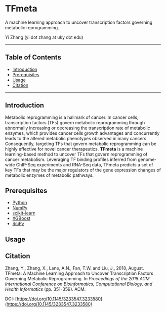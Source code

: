 # TFmeta
A machine learning approach to uncover transcription factors governing metabolic reprogramming.

Yi Zhang (yi dot zhang at uky dot edu)

***
## Table of Contents
* [Introduction](https://github.com/zhangyimc/TFmeta/blob/master/README.md#introduction)
* [Prerequisites](https://github.com/zhangyimc/TFmeta/blob/master/README.md#prerequisites)
* [Usage](https://github.com/zhangyimc/TFmeta/blob/master/README.md#usage)
* [Citation](https://github.com/zhangyimc/TFmeta/blob/master/README.md#citation)
***

## Introduction
Metabolic reprogramming is a hallmark of cancer. In cancer cells, transcription factors (TFs) govern metabolic reprogramming through abnormally increasing or decreasing the transcription rate of metabolic enzymes, which provides cancer cells growth advantages and concurrently leads to the altered metabolic phenotypes observed in many cancers. Consequently, targeting TFs that govern metabolic reprogramming can be highly effective for novel cancer therapeutics. **TFmeta** is a machine learning-based method to uncover TFs that govern reprogramming of cancer metabolism. Leveraging TF binding profiles inferred from genome-wide ChIP-Seq experiments and RNA-Seq data, TFmeta predicts a set of key TFs that may be the major regulators of the gene expression changes of metabolic enzymes of metabolic pathways.

## Prerequisites
* [Python](https://www.python.org/)
* [NumPy](http://www.numpy.org/)
* [scikit-learn](http://scikit-learn.org/stable/)
* [XGBoost](https://xgboost.readthedocs.io/en/latest/)
* [SciPy](https://www.scipy.org/)

## Usage

## Citation
Zhang, Y., Zhang, X., Lane, A.N., Fan, T.W. and Liu, J., 2018, August. TFmeta: A Machine Learning Approach to Uncover Transcription Factors Governing Metabolic Reprogramming. In *Proceedings of the 2018 ACM International Conference on Bioinformatics, Computational Biology, and Health Informatics* (pp. 351-359). ACM.

DOI: [https://doi.org/10.1145/3233547.3233580](https://doi.org/10.1145/3233547.3233580)
